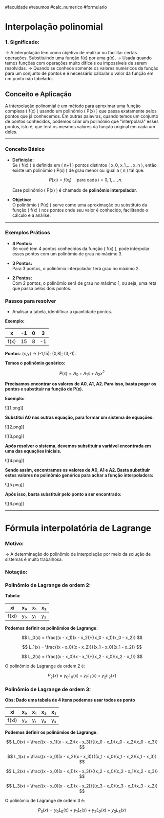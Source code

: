 #faculdade #resumos #calc_numerico #formulario 
# Interpolação polinomial

### 1. Significado:
→  A interpolação tem como objetivo de realizar ou facilitar certas operações. Substituindo uma função f(x) por uma g(x).
→ Usada quando temos funções com operações muito difíceis ou impossíveis de serem resolvidas.
→ Quando se conhece somente os valores numéricos da função para um conjunto de pontos e é necessário calcular o valor da função em um ponto não tabelado.


## Conceito e Aplicação

A interpolação polinomial é um método para aproximar uma função complexa \( f(x) \) usando um polinômio \( P(x) \) que passa exatamente pelos pontos que já conhecemos. Em outras palavras, quando temos um conjunto de pontos conhecidos, podemos criar um polinômio que "interpolará" esses pontos, isto é, que terá os mesmos valores da função original em cada um deles.

---

### Conceito Básico

- **Definição:**  
  Se \( f(x) \) é definida em \( n+1 \) pontos distintos \( x_0, x_1,…, x_n \), então existe um polinômio \( P(x) \) de grau menor ou igual a \( n \) tal que:

  $$  
  P(x_i) = f(x_i) \quad \text{para cada } i=0,1,\dots,n.  
  $$  

  Esse polinômio \( P(x) \) é chamado de **polinômio interpolador**.

- **Objetivo:**  
  O polinômio \( P(x) \) serve como uma aproximação ou substituto da função \( f(x) \) nos pontos onde seu valor é conhecido, facilitando o cálculo e a análise.


---

### Exemplos Práticos

- **4 Pontos:**  
  Se você tem 4 pontos conhecidos da função \( f(x) \), pode interpolar esses pontos com um polinômio de grau no máximo 3.

- **3 Pontos:**  
  Para 3 pontos, o polinômio interpolador terá grau no máximo 2.

- **2 Pontos:**  
  Com 2 pontos, o polinômio será de grau no máximo 1, ou seja, uma reta que passa pelos dois pontos.


### Passos para  resolver

- Analisar a tabela, identificar a quantidade pontos.

**Exemplo:**

|  x   | -1  |  0  |  3  |
| :--: | :-: | :-: | :-: |
| f(x) | 15  |  8  | -1  |

**Pontos**:
(x,y) → (-1,15); (0,8); (3,-1).

**Temos o polinômio genérico:**

$$P(x) = A_0 + A_1x + A_2x^2$$

**Precisamos encontrar os valores de A0, A1, A2. Para isso, basta pegar os pontos e substituir na função de P(x).**

**Exemplo:**

![[1.png]]

**Substitui A0 nas outras equação, para formar um sistema de equações:**

![[2.png]]

![[3.png]]

**Após resolver o sistema, devemos substituir a variável encontrada em uma das equações iniciais.**

![[4.png]]

**Sendo assim, encontramos os valores de A0, A1 e A2. Basta substituir estes valores no polinômio genérico para achar a função interpoladora:**

![[5.png]]

**Após isso, basta substituir pelo ponto a ser encontrado:**

![[6.png]]

---

# Fórmula interpolatória de Lagrange

### Motivo:
→ A determinação do polinômio de interpolação por meio da solução de sistemas é muito trabalhosa.

### Notação:

### Polinômio de Lagrange de ordem 2:

**Tabela:**

| xi    | x₀  | x₁  | x₂  |
| ----- | --- | --- | --- |
| f(xi) | y₀  | y₁  | y₂  |

**Podemos definir os polinômios de Lagrange:**

$$
L_0(x) = \frac{(x - x_1)(x - x_2)}{(x_0 - x_1)(x_0 - x_2)}
$$

$$
L_1(x) = \frac{(x - x_0)(x - x_2)}{(x_1 - x_0)(x_1 - x_2)}
$$

$$
L_2(x) = \frac{(x - x_0)(x - x_1)}{(x_2 - x_0)(x_2 - x_1)}
$$

O polinômio de Lagrange de ordem 2 é:

$$
P_2(x) = y_0 L_0(x) + y_1 L_1(x) + y_2 L_2(x)
$$



### Polinômio de Lagrange de ordem 3:

**Obs: Dado uma tabela de 4 itens podemos usar todos os ponto**

| xi  | x₀  | x₁  | x₂  | x₃  |
|-----|-----|-----|-----|-----|
| f(xi) | y₀  | y₁  | y₂  | y₃  |

**Podemos definir os polinômios de Lagrange:**

$$
L_0(x) = \frac{(x - x_1)(x - x_2)(x - x_3)}{(x_0 - x_1)(x_0 - x_2)(x_0 - x_3)}
$$

$$
L_1(x) = \frac{(x - x_0)(x - x_2)(x - x_3)}{(x_1 - x_0)(x_1 - x_2)(x_1 - x_3)}
$$

$$
L_2(x) = \frac{(x - x_0)(x - x_1)(x - x_3)}{(x_2 - x_0)(x_2 - x_1)(x_2 - x_3)}
$$

$$
L_3(x) = \frac{(x - x_0)(x - x_1)(x - x_2)}{(x_3 - x_0)(x_3 - x_1)(x_3 - x_2)}
$$

O polinômio de Lagrange de ordem 3 é:

$$
P_3(x) = y_0 L_0(x) + y_1 L_1(x) + y_2 L_2(x) + y_3 L_3(x)
$$

